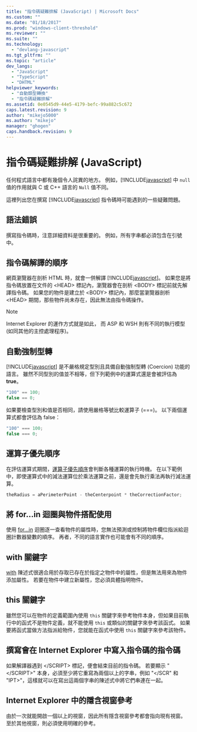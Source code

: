 ```yaml
---
title: "指令碼疑難排解 (JavaScript) | Microsoft Docs"
ms.custom: ""
ms.date: "01/18/2017"
ms.prod: "windows-client-threshold"
ms.reviewer: ""
ms.suite: ""
ms.technology: 
  - "devlang-javascript"
ms.tgt_pltfrm: ""
ms.topic: "article"
dev_langs: 
  - "JavaScript"
  - "TypeScript"
  - "DHTML"
helpviewer_keywords: 
  - "自動類型轉換"
  - "指令碼疑難排解"
ms.assetid: 0e0545d9-44e5-4179-befc-99a882c5c672
caps.latest.revision: 9
author: "mikejo5000"
ms.author: "mikejo"
manager: "ghogen"
caps.handback.revision: 9
---
```

# 指令碼疑難排解 (JavaScript)
任何程式語言中都有幾個令人詫異的地方。  例如，[!INCLUDE[javascript](../../javascript/includes/javascript-md.md)] 中 `null` 值的作用就與 C 或 C\+\+ 語言的 `Null` 值不同。  
  
 這裡列出您在撰寫 [!INCLUDE[javascript](../../javascript/includes/javascript-md.md)] 指令碼時可能遇到的一些疑難問題。  
  
## 語法錯誤  
 撰寫指令碼時，注意詳細資料是很重要的。  例如，所有字串都必須包含在引號中。  
  
## 指令碼解譯的順序  
 網頁瀏覽器在剖析 HTML 時，就會一併解譯 [!INCLUDE[javascript](../../javascript/includes/javascript-md.md)]。  如果您是將指令碼放置在文件的 \<HEAD\> 標記內，瀏覽器會在剖析 \<BODY\> 標記前就先解譯指令碼。  如果您的物件是建立於 \<BODY\> 標記內，那麼當瀏覽器剖析 \<HEAD\> 期間，那些物件尚未存在，因此無法由指令碼操作。  
  
> [!NOTE]
>  Internet Explorer 的運作方式就是如此，  而 ASP 和 WSH 則有不同的執行模型 \(如同其他的主控處理程序\)。  
  
## 自動強制型轉  
 [!INCLUDE[javascript](../../javascript/includes/javascript-md.md)] 是不嚴格規定型別且具備自動強制型轉 \(Coercion\) 功能的語言。  雖然不同型別的值並不相等，但下列範例中的運算式還是會被評估為 **true**。  
  
```javascript  
"100" == 100;  
false == 0;  
```  
  
 如果要檢查型別和值是否相同，請使用嚴格等號比較運算子 \(\=\=\=\)。  以下兩個運算式都會評估為 false：  
  
```javascript  
"100" === 100;  
false === 0;  
```  
  
## 運算子優先順序  
 在評估運算式期間，[運算子優先順序](../../javascript/operator-subtractprecedence-javascript.md)會判斷各種運算的執行時機。  在以下範例中，即使運算式中的減法運算位於乘法運算之前，還是會先執行乘法再執行減法運算。  
  
```javascript  
theRadius = aPerimeterPoint - theCenterpoint * theCorrectionFactor;  
```  
  
## 將 for...in 迴圈與物件搭配使用  
 使用 [for...in](../../javascript/reference/for-dot-dot-dot-in-statement-javascript.md) 迴圈逐一查看物件的屬性時，您無法預測或控制將物件欄位指派給迴圈計數器變數的順序。  再者，不同的語言實作也可能會有不同的順序。  
  
## with 關鍵字  
 [with](../../javascript/reference/with-statement-javascript.md) 陳述式很適合用於存取已存在於指定之物件中的屬性，但是無法用來為物件添加屬性。  若要在物件中建立新屬性，您必須具體指明物件。  
  
## this 關鍵字  
 雖然您可以在物件的定義範圍內使用 `this` 關鍵字來參考物件本身，但如果目前執行中的函式不是物件定義，就不能使用 `this` 或類似的關鍵字來參考該函式。  如果要將函式當做方法指派給物件，您就能在函式中使用 `this` 關鍵字來參考該物件。  
  
## 撰寫會在 Internet Explorer 中寫入指令碼的指令碼  
 如果解譯器遇到 \<\/SCRIPT\> 標記，便會結束目前的指令碼。  若要顯示 "\<\/SCRIPT\>" 本身，必須至少將它重寫為兩個以上的字串，例如 "\<\/SCR" 和 "IPT\>"，這樣就可以在寫出這兩個字串的陳述式中將它們串連在一起。  
  
## Internet Explorer 中的隱含視窗參考  
 由於一次就能開啟一個以上的視窗，因此所有隱含視窗參考都會指向現有視窗。  至於其他視窗，則必須使用明確的參考。